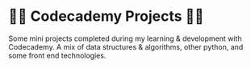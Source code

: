 # 👩‍🏫 Codecademy Projects 🧑‍💻

Some mini projects completed during my learning & development with Codecademy. A mix of data structures & algorithms, other python, and some front end technologies.